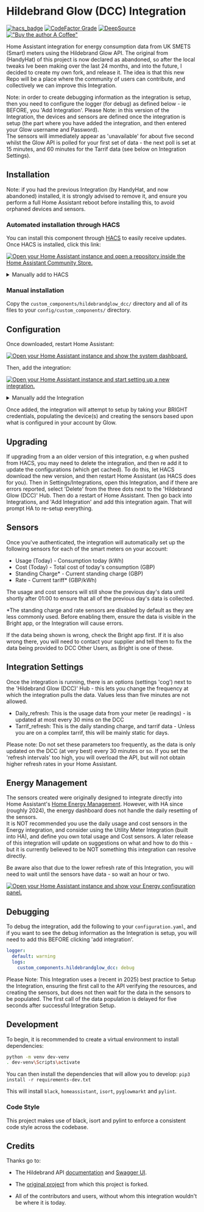 # Hildebrand Glow (DCC) Integration

[![hacs_badge](https://img.shields.io/badge/HACS-Default-orange.svg?style=for-the-badge)](https://github.com/custom-components/hacs)
[![CodeFactor Grade](https://img.shields.io/codefactor/grade/github/JonandEl/ha-hildebrandglow-dcc?style=for-the-badge)](https://www.codefactor.io/repository/github/jonandel/ha-hildebrandglow-dcc)
[![DeepSource](https://deepsource.io/gh/jonandel/ha-hildebrandglow-dcc.svg/?label=active+issues&show_trend=true&token=gYN6CNb5ApHN5Pry_U-FFSYK)](https://deepsource.io/gh/JonandEl/ha-hildebrandglow-dcc/?ref=repository-badge)
[!["Buy the author A Coffee"](https://www.buymeacoffee.com/assets/img/custom_images/orange_img.png)](https://www.buymeacoffee.com/jonandel)

Home Assistant integration for energy consumption data from UK SMETS (Smart) meters using the Hildebrand Glow API.
The original from (HandyHat) of this project is now declared as abandoned, so after the local tweaks Ive been making over the last 24 months, and into the future, I decided to create my own fork, and release it.
The idea is that this new Repo will be a place where the community of users can contribute, and collectively we can improve this Integration.

Note: in order to create debugging information as the integration is setup, then you need to configure the logger (for debug) as defined below - ie BEFORE, you 'Add Integration'.
Please Note: in this version of the Integration, the devices and sensors are defined once the integration is setup (the part where you have added the integration, and then entered your Glow username and Password).  
The sensors will immediately appear as 'unavailable' for about five second whilst the Glow API is polled for your first set of data - the next poll is set at 15 minutes, and 60 minutes for the Tarrif data (see below on Integration Settings).


## Installation

Note: if you had the previous Integration (by HandyHat, and now abandoned) installed, it is strongly advised to remove it, and ensure you perform a full Home Assistant reboot before installing this, to avoid orphaned devices and sensors.

### Automated installation through HACS

You can install this component through [HACS](https://hacs.xyz/) to easily receive updates. Once HACS is installed, click this link:

[![Open your Home Assistant instance and open a repository inside the Home Assistant Community Store.](https://my.home-assistant.io/badges/hacs_repository.svg)](https://my.home-assistant.io/redirect/hacs_repository/?owner=jonandel&repository=ha-hildebrandglow-dcc)

<details>
  <summary>Manually add to HACS</summary>
  Visit the HACS Integrations pane and go to <i>Explore and download repositories</i>. Search for <code>Hildebrand Glow (DCC)</code>, and then hit <i>Download</i>. You'll then be able to install it through the <i>Integrations</i> pane.
</details>

### Manual installation

Copy the `custom_components/hildebrandglow_dcc/` directory and all of its files to your `config/custom_components/` directory.

## Configuration

Once downloaded, restart Home Assistant:

[![Open your Home Assistant instance and show the system dashboard.](https://my.home-assistant.io/badges/system_dashboard.svg)](https://my.home-assistant.io/redirect/system_dashboard/)

Then, add the integration:

[![Open your Home Assistant instance and start setting up a new integration.](https://my.home-assistant.io/badges/config_flow_start.svg)](https://my.home-assistant.io/redirect/config_flow_start/?domain=hildebrandglow_dcc)


<details>
  <summary>Manually add the Integration</summary>
  Visit the <i>Integrations</i> section in Home Assistant and click the <i>Add</i> button in the bottom right corner. Search for <code>Hildebrand Glow (DCC)</code> and input your credentials. <b>You may need to clear your browser cache before the integration appears in the list.</b>
</details>

Once added, the integration will attempt to setup by taking your BRIGHT credentials, populating the device(s) and creating the sensors based upon what is configured in your account by Glow.

## Upgrading

If upgrading from a an older version of this integration, e.g when pushed from HACS, you may need to delete the integration, and then re add it to update the configurations (which get cached).
To do this, let HACS download the new version, and then restart Home Assistant (as HACS does for you).  Then in Settings/Integrations, open this Integration, and if there are errors reported, select 'Delete' from the three dots next to the 'Hildebrand Glow (DCC)' Hub. Then do a restart of Home Assistant.  Then go back into Integrations, and 'Add Integration' and add this integration again.  That will prompt HA to re-setup everything.

## Sensors

Once you've authenticated, the integration will automatically set up the following sensors for each of the smart meters on your account:

- Usage (Today) - Consumption today (kWh)
- Cost (Today) - Total cost of today's consumption (GBP)
- Standing Charge* - Current standing charge (GBP)
- Rate - Current tariff* (GBP/kWh)

The usage and cost sensors will still show the previous day's data until shortly after 01:00 to ensure that all of the previous day's data is collected.

*The standing charge and rate sensors are disabled by default as they are less commonly used. Before enabling them, ensure the data is visible in the Bright app, or the Integration will cause errors.

If the data being shown is wrong, check the Bright app first. If it is also wrong there, you will need to contact your supplier and tell them to fix the data being provided to DCC Other Users, as Bright is one of these.

## Integration Settings

Once the integration is running, there is an options (settings 'cog') next to the 'Hildebrand Glow (DCC)' Hub - this lets you change the frequency at which the integration pulls the data.  Values less than five minutes are not allowed.
- Daily_refresh: This is the usage data from your meter (ie readings) - is updated at most every 30 mins on the DCC
- Tarrif_refresh: This is the daily standing charge, and tarrif data - Unless you are on a complex tarrif, this will be mainly static for days.
  
Please note: Do not set these parameters too frequently, as the data is only updated on the DCC (at very best) every 30 minutes or so.  If you set the 'refresh intervals' too high, you will overload the API, but will not obtain higher refresh rates in your Home Assistant.

## Energy Management

The sensors created were originally designed to integrate directly into Home Assistant's [Home Energy Management](https://www.home-assistant.io/docs/energy/).  However, with HA since (roughly 2024), the energy dashboard does not handle the daily resetting of the sensors.  
It is NOT recommended you use the daily usage and cost sensors in the Energy integration, and consider using the Utility Meter Integration (built into HA), and define you own total usage and Cost sensors.  A later release of this integration will update on suggestions on what and how to do this - but it is currently believed to be NOT something this integration can resolve directly.

Be aware also that due to the lower refresh rate of this Integration, you will need to wait until the sensors have data - so wait an hour or two.

[![Open your Home Assistant instance and show your Energy configuration panel.](https://my.home-assistant.io/badges/config_energy.svg)](https://my.home-assistant.io/redirect/config_energy/)

## Debugging

To debug the integration, add the following to your `configuration.yaml`, and if you want to see the debug information as the Integration is setup, you will need to add this BEFORE clicking 'add integration'.

```yaml
logger:
  default: warning
  logs:
    custom_components.hildebrandglow_dcc: debug
```
Please Note: This Integration uses a (recent in 2025) best practice to Setup the Integration, ensuring the first call to the API verifying the resources, and creating the sensors, but does not then wait for the data in the sensors to be populated.  The first call of the data population is delayed for five seconds after successful Integration Setup.


## Development

To begin, it is recommended to create a virtual environment to install dependencies:

```bash
python -m venv dev-venv
. dev-venv\Scripts\activate
```

You can then install the dependencies that will allow you to develop:
`pip3 install -r requirements-dev.txt`

This will install `black`, `homeassistant`, `isort`, `pyglowmarkt` and `pylint`.

### Code Style

This project makes use of black, isort and pylint to enforce a consistent code style across the codebase.

## Credits

Thanks go to:

- The Hildebrand API [documentation](https://docs.glowmarkt.com/GlowmarktAPIDataRetrievalDocumentationIndividualUserForBright.pdf) and [Swagger UI](https://api.glowmarkt.com/api-docs/v0-1/resourcesys/).

- The [original project](https://github.com/HandyHat/ha-hildebrandglow) from which this project is forked.

- All of the contributors and users, without whom this integration wouldn't be where it is today.
